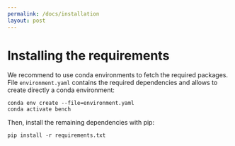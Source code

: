 ```yaml
---
permalink: /docs/installation
layout: post
---
```

# Installing the requirements
We recommend to use conda environments to fetch the required packages. File `environment.yaml` contains the
required dependencies and allows to create directly a conda environment:
```
conda env create --file=environment.yaml
conda activate bench
```
Then, install the remaining dependencies with pip:
```
pip install -r requirements.txt
```
